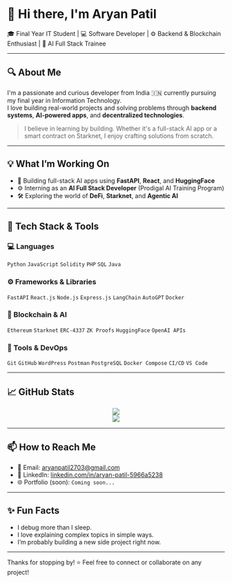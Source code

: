 # 👋 Hi there, I'm Aryan Patil

🎓 Final Year IT Student | 💻 Software Developer | ⚙️ Backend & Blockchain Enthusiast | 🤖 AI Full Stack Trainee

---

## 🔍 About Me

I'm a passionate and curious developer from India 🇮🇳 currently pursuing my final year in Information Technology.  
I love building real-world projects and solving problems through **backend systems**, **AI-powered apps**, and **decentralized technologies**.

> I believe in learning by building. Whether it's a full-stack AI app or a smart contract on Starknet, I enjoy crafting solutions from scratch.

---

## 💡 What I’m Working On
- 🚀 Building full-stack AI apps using **FastAPI**, **React**, and **HuggingFace**
- ⚙️ Interning as an **AI Full Stack Developer** (Prodigal AI Training Program)
- 🛠️ Exploring the world of **DeFi**, **Starknet**, and **Agentic AI**


---

## 🧰 Tech Stack & Tools

### 💻 Languages
`Python` `JavaScript` `Solidity` `PHP` `SQL` `Java`

### ⚙️ Frameworks & Libraries
`FastAPI` `React.js` `Node.js` `Express.js` `LangChain` `AutoGPT` `Docker`

### 🔗 Blockchain & AI
`Ethereum` `Starknet` `ERC-4337` `ZK Proofs` `HuggingFace` `OpenAI APIs`

### 🧪 Tools & DevOps
`Git` `GitHub` `WordPress` `Postman` `PostgreSQL` `Docker Compose` `CI/CD` `VS Code`

---

## 📈 GitHub Stats

<p align="center">
  <img src="https://github-readme-stats.vercel.app/api?username=aryanpatil2703&show_icons=true&theme=tokyonight" />
  <br/>
  <img src="https://github-readme-stats.vercel.app/api/top-langs/?username=aryanpatil2703&layout=compact&theme=tokyonight" />
</p>

---

## 📫 How to Reach Me

- 💌 Email: [aryanpatil2703@gmail.com](mailto:aryanpatil2703@gmail.com)
- 💼 LinkedIn: [linkedin.com/in/aryan-patil-5966a5238](https://www.linkedin.com/in/aryan-patil-5966a5238/)
- 🌐 Portfolio (soon): `Coming soon...`

---

## ✨ Fun Facts
- I debug more than I sleep.
- I love explaining complex topics in simple ways.
- I’m probably building a new side project right now.

---

Thanks for stopping by! ⭐ Feel free to connect or collaborate on any project!
